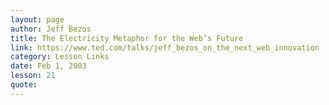 ```yaml
---
layout: page
author: Jeff Bezos
title: The Electricity Metaphor for the Web’s Future
link: https://www.ted.com/talks/jeff_bezos_on_the_next_web_innovation
category: Lesson Links
date: Feb 1, 2003
lesson: 21
quote: 
---
```


